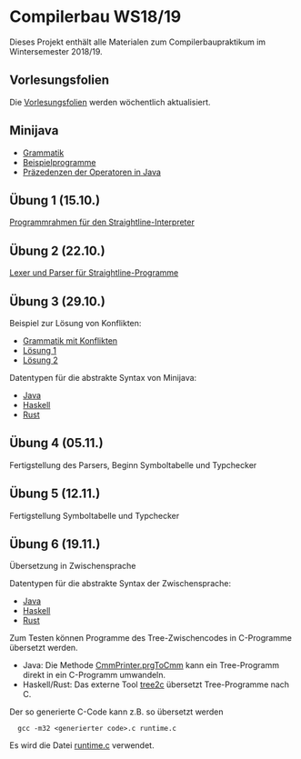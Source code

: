 # Compilerbau WS18/19

Dieses Projekt enthält alle Materialen zum Compilerbaupraktikum im
Wintersemester 2018/19.

## Vorlesungsfolien

Die [Vorlesungsfolien](lecture/slides.pdf) werden wöchentlich
aktualisiert.

## Minijava

- [Grammatik](minijava.txt)
- [Beispielprogramme](src/MiniJava_Examples)
- [Präzedenzen der Operatoren in Java](https://introcs.cs.princeton.edu/java/11precedence/)

## Übung 1 (15.10.)

[Programmrahmen für den Straightline-Interpreter](src/Straightline)

## Übung 2 (22.10.)

[Lexer und Parser für Straightline-Programme](src/StraightlineParser)

## Übung 3 (29.10.)

Beispiel zur Lösung von Konflikten:
- [Grammatik mit Konflikten](lecture/lists_problem.cup)
- [Lösung 1](lecture/lists_solution1.cup)
- [Lösung 2](lecture/lists_solution2.cup)

Datentypen für die abstrakte Syntax von Minijava:
- [Java](src/Java)
- [Haskell](src/Haskell)
- [Rust](src/Rust)

## Übung 4 (05.11.)

Fertigstellung des Parsers, Beginn Symboltabelle und Typchecker

## Übung 5 (12.11.)

Fertigstellung Symboltabelle und Typchecker

## Übung 6 (19.11.)

Übersetzung in Zwischensprache

Datentypen für die abstrakte Syntax der Zwischensprache:
- [Java](src/Java/minijava/intermediate)
- [Haskell](src/Haskell)
- [Rust](src/Rust)

Zum Testen können Programme des Tree-Zwischencodes in C-Programme übersetzt werden.
- Java: Die Methode [CmmPrinter.prgToCmm](src/Java/minijava/intermediate/CmmPrinter.java) kann ein Tree-Programm direkt in ein C-Programm umwandeln.
- Haskell/Rust: Das externe Tool [tree2c](tools/tree2c) übersetzt Tree-Programme nach C.

Der so generierte C-Code kann z.B. so übersetzt werden
```
  gcc -m32 <generierter code>.c runtime.c  
```
Es wird die Datei [runtime.c](tools/tree2c/runtime.c) verwendet.
